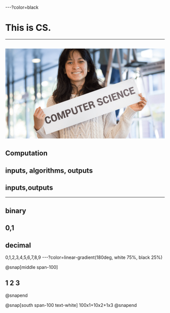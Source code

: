 ---?color=black
# This is CS.
---
![](assets/CS_bg.png)
---
## Computation
inputs, algorithms, outputs
---
## inputs,outputs
---
## binary
0,1
---
## decimal
0,1,2,3,4,5,6,7,8,9
---?color=linear-gradient(180deg, white 75%, black 25%)

@snap[middle span-100]
## 1   2   3
@snapend

@snap[south span-100 text-white]
100x1+10x2+1x3
@snapend

